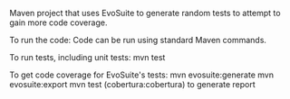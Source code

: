 Maven project that uses EvoSuite to generate random tests to attempt to gain more code coverage. 

To run the code: Code can be run using standard Maven commands.

To run tests, including unit tests: mvn test

To get code coverage for EvoSuite's tests: 
mvn evosuite:generate
mvn evosuite:export 
mvn test (cobertura:cobertura) to generate report
